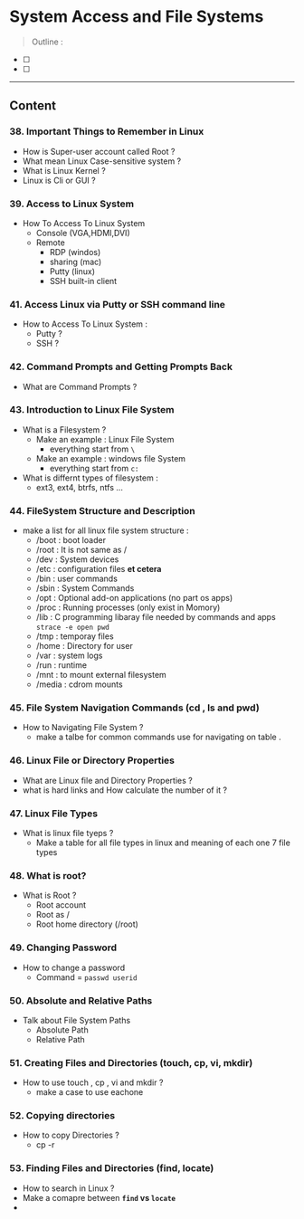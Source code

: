 # System Access and File Systems

> Outline :

- [ ]
- [ ]

---

## Content

### 38. Important Things to Remember in Linux

- How is Super-user account called Root ?
- What mean Linux Case-sensitive system ?
- What is Linux Kernel ?
- Linux is Cli or GUI ?

### 39. Access to Linux System

- How To Access To Linux System
  - Console (VGA,HDMI,DVI)
  - Remote
    - RDP (windos)
    - sharing (mac)
    - Putty (linux)
    - SSH built-in client

### 41. Access Linux via Putty or SSH command line

- How to Access To Linux System :
  - Putty ?
  - SSH ?

### 42. Command Prompts and Getting Prompts Back

- What are Command Prompts ?

### 43. Introduction to Linux File System

- What is a Filesystem ?
  - Make an example : Linux File System
    - everything start from `\`
  - Make an example : windows file System
    - everything start from `c:`
- What is differnt types of filesystem :
  - ext3, ext4, btrfs, ntfs ...

### 44. FileSystem Structure and Description

- make a list for all linux file system structure :
  - /boot : boot loader
  - /root : It is not same as /
  - /dev : System devices
  - /etc : configuration files **et cetera**
  - /bin : user commands
  - /sbin : System Commands
  - /opt : Optional add-on applications (no part os apps)
  - /proc : Running processes (only exist in Momory)
  - /lib : C programming libaray file needed by commands and apps `strace -e open pwd`
  - /tmp : temporay files
  - /home : Directory for user
  - /var : system logs
  - /run : runtime
  - /mnt : to mount external filesystem
  - /media : cdrom mounts

### 45. File System Navigation Commands (cd , ls and pwd)

- How to Navigating File System ?
  - make a talbe for common commands use for navigating on table .

### 46. Linux File or Directory Properties

- What are Linux file and Directory Properties ?
- what is hard links and How calculate the number of it ?

### 47. Linux File Types

- What is linux file tyeps ?
  - Make a table for all file types in linux and meaning of each one 7 file types

### 48. What is root?

- What is Root ?
  - Root account
  - Root as /
  - Root home directory (/root)

### 49. Changing Password

- How to change a password
  - Command = `passwd userid`

### 50. Absolute and Relative Paths

- Talk about File System Paths
  - Absolute Path
  - Relative Path

### 51. Creating Files and Directories (touch, cp, vi, mkdir)

- How to use touch , cp , vi and mkdir ?
  - make a case to use eachone

### 52. Copying directories

- How to copy Directories ?
  - cp -r <source> <destination>

### 53. Finding Files and Directories (find, locate)

- How to search in Linux ?
- Make a comapre between **`find` vs `locate`**
- 